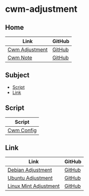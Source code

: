 

# cwm-adjustment




## Home

| Link | GitHub |
| ---- | ------ |
| [Cwm Adjustment](https://samwhelp.github.io/cwm-adjustment/) | [GitHub](https://github.com/samwhelp/cwm-adjustment) |
| [Cwm Note](https://samwhelp.github.io/note-about-cwm/) | [GitHub](https://github.com/samwhelp/note-about-cwm) |




## Subject

* [Script](#script)
* [Link](#link)




## Script

| Script |
| ------ |
| [Cwm Config](https://github.com/samwhelp/cwm-adjustment/tree/main/prototype/main/cwm-config) |




## Link

| Link | GitHub |
| ---- | ------ |
| [Debian Adjustment](https://samwhelp.github.io/debian-adjustment/) | [GitHub](https://github.com/samwhelp/debian-adjustment) |
| [Ubuntu Adjustment](https://samwhelp.github.io/ubuntu-adjustment/) | [GitHub](https://github.com/samwhelp/ubuntu-adjustment) |
| [Linux Mint Adjustment](https://samwhelp.github.io/linuxmint-adjustment/) | [GitHub](https://github.com/samwhelp/linuxmint-adjustment) |
